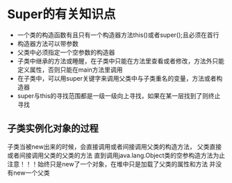 # Super的有关知识点

- 一个类的构造函数有且只有一个构造器方法this()或者super();且必须在首行
- 构造器方法可以带参数
- 父类中必须指定一个空参数的构造器
- 子类中继承的方法或睡醒，在子类中只能在方法里查看或者修改，方法外只能定义属性，否则只能在main方法里调用
- 在子类中，可以用super关键字来调用父类中与子类重名的变量，方法或者构造器
- super与this的寻找范围都是一级一级向上寻找，如果在某一层找到了则终止寻找

## 子类实例化对象的过程

子类当被new出来的时候，会直接调用或者间接调用父类的构造方法，
父类直接或者间接调用父类的父类的方法
直到调用java.lang.Object类的空参构造方法为止
注意！！！始终只是new了一个对象，在堆中只是加载了父类的属性和方法
并没有new一个父类